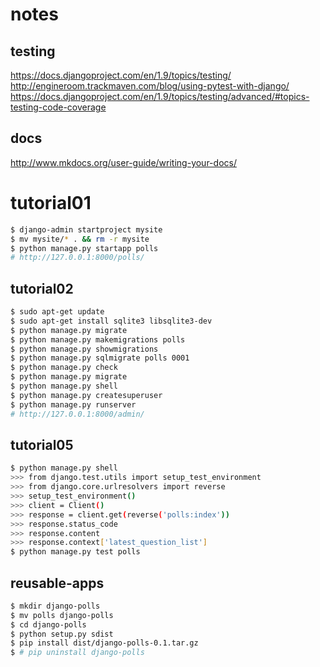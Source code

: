 # notes

## testing
https://docs.djangoproject.com/en/1.9/topics/testing/
http://engineroom.trackmaven.com/blog/using-pytest-with-django/
https://docs.djangoproject.com/en/1.9/topics/testing/advanced/#topics-testing-code-coverage

## docs
http://www.mkdocs.org/user-guide/writing-your-docs/

# tutorial01
```sh
$ django-admin startproject mysite
$ mv mysite/* . && rm -r mysite
$ python manage.py startapp polls
# http://127.0.0.1:8000/polls/
```

## tutorial02
```sh
$ sudo apt-get update
$ sudo apt-get install sqlite3 libsqlite3-dev
$ python manage.py migrate
$ python manage.py makemigrations polls
$ python manage.py showmigrations
$ python manage.py sqlmigrate polls 0001
$ python manage.py check
$ python manage.py migrate
$ python manage.py shell
$ python manage.py createsuperuser
$ python manage.py runserver
# http://127.0.0.1:8000/admin/
```

## tutorial05
```sh
$ python manage.py shell
>>> from django.test.utils import setup_test_environment
>>> from django.core.urlresolvers import reverse
>>> setup_test_environment()
>>> client = Client()
>>> response = client.get(reverse('polls:index'))
>>> response.status_code
>>> response.content
>>> response.context['latest_question_list']
$ python manage.py test polls
```

## reusable-apps
```sh
$ mkdir django-polls
$ mv polls django-polls
$ cd django-polls
$ python setup.py sdist
$ pip install dist/django-polls-0.1.tar.gz
$ # pip uninstall django-polls
```
